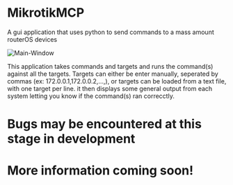 # MikrotikMCP
A gui application that uses python to send commands to a mass amount routerOS devices


![Main-Window](https://user-images.githubusercontent.com/49817441/139592073-8cbd95e1-324d-4b52-b38e-84a02b586436.png)


This application takes commands and targets and runs the command(s) against all the targets.
Targets can either be enter manually, seperated by commas (ex: 172.0.0.1,172.0.0.2,...,),
or targets can be loaded from a text file, with one target per line. it then displays some
general output from each system letting you know if the command(s) ran correcctly.

# Bugs may be encountered at this stage in development

# More information coming soon!
